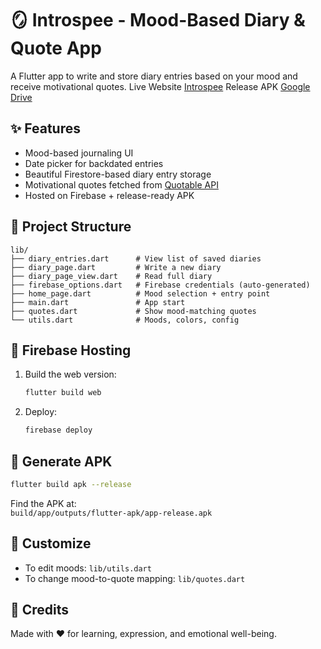 # 🪞 Introspee - Mood-Based Diary & Quote App

A Flutter app to write and store diary entries based on your mood and receive motivational quotes.
Live Website [Introspee](https://binary-brains-95f47.web.app/)
Release APK [Google Drive](https://drive.google.com/file/d/1SofQikn8l4B3xBlkNkluqsEGJHnGD0oc)

## ✨ Features
- Mood-based journaling UI
- Date picker for backdated entries
- Beautiful Firestore-based diary entry storage
- Motivational quotes fetched from [Quotable API](https://github.com/lukePeavey/quotable)
- Hosted on Firebase + release-ready APK

## 📂 Project Structure
```
lib/
├── diary_entries.dart      # View list of saved diaries
├── diary_page.dart         # Write a new diary
├── diary_page_view.dart    # Read full diary
├── firebase_options.dart   # Firebase credentials (auto-generated)
├── home_page.dart          # Mood selection + entry point
├── main.dart               # App start
├── quotes.dart             # Show mood-matching quotes
└── utils.dart              # Moods, colors, config
```

## 🚀 Firebase Hosting

1. Build the web version:
   ```bash
   flutter build web
   ```

2. Deploy:
   ```bash
   firebase deploy
   ```

## 📱 Generate APK
```bash
flutter build apk --release
```

Find the APK at:  
`build/app/outputs/flutter-apk/app-release.apk`

## 🔧 Customize

- To edit moods: `lib/utils.dart`
- To change mood-to-quote mapping: `lib/quotes.dart`

## 🧠 Credits
Made with ❤️ for learning, expression, and emotional well-being.
